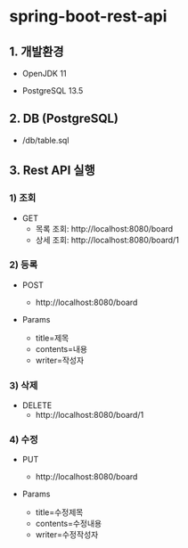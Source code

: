 # spring-boot-rest-api

## 1. 개발환경

* OpenJDK 11

* PostgreSQL 13.5

## 2. DB (PostgreSQL)

* /db/table.sql

## 3. Rest API 실행

### 1) 조회

* GET
  - 목록 조회: http://localhost:8080/board
  - 상세 조회: http://localhost:8080/board/1

### 2) 등록

* POST
  - http://localhost:8080/board

* Params
  - title=제목
  - contents=내용
  - writer=작성자

### 3) 삭제

* DELETE
  - http://localhost:8080/board/1

### 4) 수정

* PUT
  - http://localhost:8080/board

* Params
  - title=수정제목
  - contents=수정내용
  - writer=수정작성자
